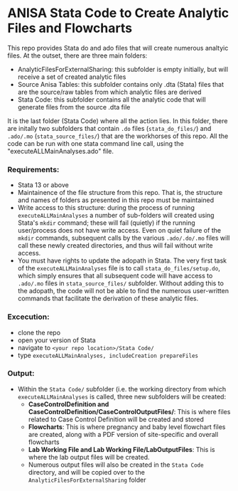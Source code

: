 # ANISA Stata Code to Create Analytic Files and Flowcharts

This repo provides Stata do and ado files that will create numerous analtyic files. At the outset, there are three main folders:
- AnalyticFilesForExternalSharing: this subfolder is empty initially, but will receive a set of created analytic files
- Source Anisa Tables: this subfolder contains only .dta (Stata) files that are the source/raw tables from which analytic files are derived
- Stata Code: this subfolder contains all the analytic code that will generate files from the source .dta file

It is the last folder (Stata Code) where all the action lies. In this folder, there are initally two subfolders that contain `.do` files (`stata_do_files/`) and `.ado/.mo` (`stata_source_files/`) that are the workhorses of this repo. All the code can be run with one stata command line call, using the "executeALLMainAnalyses.ado" file.

### Requirements:
- Stata 13 or above
- Maintainence of the file structure from this repo. That is, the structure and names of folders as presented in this repo must be maintained
- Write access to this structure: during the process of running `executeALLMainAnalyses` a number of sub-folders will created using Stata's `mkdir` command; these will fail (quietly) if the running user/process does not have write access. Even on quiet failure of the `mkdir` commands, subsequent calls by the various `.ado/.do/.mo` files will call these newly created directories, and thus will fail without write access. 
- You must have rights to update the adopath in Stata. The very first task of the `executeALLMainAnalyses` file is to call `stata_do_files/setup.do`, which simply ensures that all subsequent code will have access to `.ado/.mo` files in `stata_source_files/` subfolder. Without adding this to the adopath, the code will not be able to find the numerous user-written commands that facilitate the derivation of these analytic files.

### Excecution:
- clone the repo
- open your version of Stata
- navigate to `<your repo location>/Stata Code/`
- type `executeALLMainAnalyses, includeCreation prepareFiles`

### Output:
- Within the `Stata Code/` subfolder (i.e. the working directory from which `executeALLMainAnalyses` is called, three new subfolders will be created:
  - **CaseControlDefinition and CaseControlDefinition/CaseControlOutputFiles/**: This is where files related to Case Control Definition will be created and stored
  - **Flowcharts**: This is where pregnancy and baby level flowchart files are created, along with a PDF version of site-specific and overall flowcharts 
  - **Lab Working File and Lab Working File/LabOutputFiles**: This is where the lab output files will be created.
  - Numerous output files will also be created in the `Stata Code` directory, and will be copied over to the `AnalyticFilesForExternalSharing` folder

